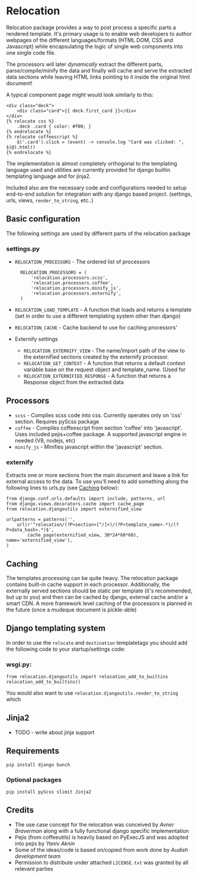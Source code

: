 # Relocation
Relocation package provides a way to post process a specific parts a rendered template.
It's primary usage is to enable web developers to author webpages of the different
languages/formats (HTML DOM, CSS and Javascript) while encapsulating the logic of single
web components into one single code file.

The processors will later *dynamically* extract the different parts, parse/compile/minify
the data and finally will cache and serve the extracted data sections while leaving HTML links 
pointing to it inside the original html document!

A typical component page might would look similarly to this:

    <div class="deck">
        <div class="card">{{ deck.first_card }}</div>
    </div>
    {% relocate css %}
        .deck .card { color: #f00; }
    {% endrelocate %}
    {% relocate coffeescript %}
        $('.card').click = (event) -> console.log "Card was clicked: ", $(@).html()
    {% endrelocate %}


The implementation is almost completely orthogonal to the templating language used and utilities
are currently provided for django builtin templating language and for jinja2.

Included also are the necessary code and configurations needed to setup end-to-end solution
for integration with any django based project. (settings, urls, views, `render_to_string`, etc..)

## Basic configuration

The following settings are used by different parts of the relocation package
### settings.py

* `RELOCATION_PROCESSORS` - The ordered list of processors

        RELOCATION_PROCESSORS = (
            'relocation.processors.scss',
            'relocation.processors.coffee',
            'relocation.processors.minify_js',
            'relocation.processors.externify',
        )

* `RELOCATION_LOAD_TEMPLATE` - A function that loads and returns a template 
    (set in order to use a different templating system other than django)
* `RELOCATION_CACHE` - Cache backend to use for caching processors' 
* Externify settings
    * `RELOCATION_EXTERNIFY_VIEW` - The name/import path of the view to the externified sections created
    by the externify processor.
    * `RELOCATION_GET_CONTEXT` - A function that returns a default context variable base on the request
        object and template_name. (Used for 
    * `RELOCATION_EXTERNIFIED_RESPONSE` - A function that returns a Response object from the extracted data


## Processors
* `scss` - Compiles scss code into css. Currently operates only on 'css' section. Requires pyScss package
* `coffee` - Compiles coffeescript from section 'coffee' into 'javascript'. Uses included pejis+coffee package.
    A supported javascript engine in needed (V8, nodejs, etc)
* `minify_js` - Minifies javascript within the 'javascript' section.

### externify
Extracts one or more sections from the main document and leave a link for external access to the data.
To use you'll need to add something along the following lines to urls.py (see [Caching](#caching) below):

    from django.conf.urls.defaults import include, patterns, url
    from django.views.decorators.cache import cache_page
    from relocation.djangoutils import externified_view

    urlpatterns = patterns('',
        url(r'^relocation/(?P<section>[^/]+)/(?P<template_name>.*)/(?P<data_hash>.*)$',
            cache_page(externified_view, 30*24*60*60), name='externified_view'),
    )

## Caching <div id="caching"></div>
The templates processing can be quite heavy. The relocation package contains built-in cache support in each processor.
Additionally, the externally served sections should be static per template (it's recommended, but up to you)
and then can be cached by django, external cache and/or a smart CDN.
A more framework level caching of the processors is planned in the future (once a mudeque document is pickle-able)

## Django templating system
In order to use the `relocate` and `destination` templatetags you should add the following code
to your startup/settings code:

### wsgi.py:

    from relocation.djangoutils import relocation_add_to_builtins
    relocation_add_to_builtins()

You would also want to use `relocation.djangoutils.render_to_string` which

## Jinja2
* TODO - write about jinja support


## Requirements

    pip install django bunch

### Optional packages

    pip install pyScss slimit Jinja2


## Credits
* The use case concept for the relocation was conceived by *Avner Braverman* along with a fully functional django specific implementation
* Pejis (from coffeeutils) is heavily based on PyExecJS and was adopted into pejis by *Yaniv Aknin*
* Some of the ideas/code is based on/copied from work done by *Audish development team*
* Permission to distribute under attached `LICENSE.txt` was granted by all relevant parties

